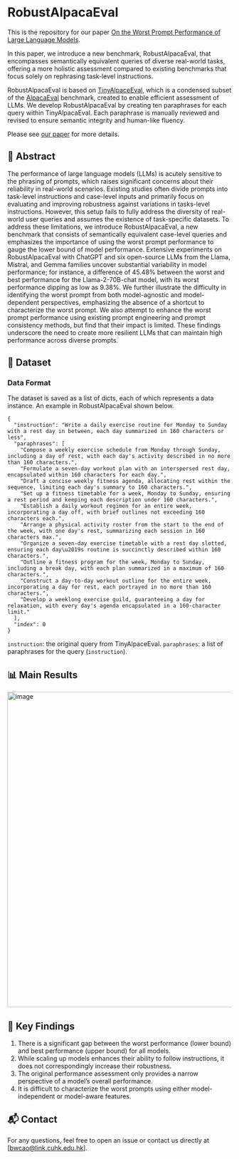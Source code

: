 # RobustAlpacaEval

This is the repository for our paper [On the Worst Prompt Performance of Large Language
Models](https://arxiv.org/abs/2406.10248).

In this paper, we introduce a new benchmark, RobustAlpacaEval, that encompasses semantically equivalent queries of diverse real-world tasks, offering a more holistic assessment compared to existing benchmarks that focus solely on rephrasing task-level instructions.

RobustAlpacaEval is based on [TinyAlpaceEval](https://github.com/felipemaiapolo/tinyBenchmarks), which is a condensed subset of the [AlpacaEval](https://github.com/tatsu-lab/alpaca_eval) benchmark, created to enable efficient assessment of LLMs. We develop RobustAlpacaEval by creating ten paraphrases for each query within TinyAlpacaEval. Each paraphrase is manually reviewed and revised to ensure semantic integrity and human-like fluency.

Please see [our paper](https://arxiv.org/pdf/2406.10248) for more details.



## 🚀 Abstract

The performance of large language models (LLMs) is acutely sensitive to the phrasing of prompts, which raises significant concerns about their reliability in real-world scenarios. Existing studies often divide prompts into task-level instructions and case-level inputs and primarily focus on evaluating and improving robustness against variations in tasks-level instructions. However, this setup fails to fully address the diversity of real-world user queries and assumes the existence of task-specific datasets. To address these limitations, we introduce RobustAlpacaEval, a new benchmark that consists of semantically equivalent case-level queries and emphasizes the importance of using the worst prompt performance to gauge the lower bound of model performance. Extensive experiments on RobustAlpacaEval with ChatGPT and six open-source LLMs from the Llama, Mistral, and Gemma families uncover substantial variability in model performance; for instance, a difference of 45.48% between the worst and best performance for the Llama-2-70B-chat model, with its worst performance dipping as low as 9.38%. We further illustrate the difficulty in identifying the worst prompt from both model-agnostic and model-dependent perspectives, emphasizing the absence of a shortcut to characterize the worst prompt. We also attempt to enhance the worst prompt performance using existing prompt engineering and prompt consistency methods, but find that their impact is limited. These findings underscore the need to create more resilient LLMs that can maintain high performance across diverse prompts.


## 📁 Dataset
### Data Format
The dataset is saved as a list of dicts, each of which represents a data instance. An example in RobustAlpacaEval shown below.
```
{
  "instruction": "Write a daily exercise routine for Monday to Sunday with a rest day in between, each day summarized in 160 characters or less",
  "paraphrases": [
    "Compose a weekly exercise schedule from Monday through Sunday, including a day of rest, with each day's activity described in no more than 160 characters.",
    "Formulate a seven-day workout plan with an interspersed rest day, encapsulated within 160 characters for each day.",
    "Draft a concise weekly fitness agenda, allocating rest within the sequence, limiting each day's summary to 160 characters.",
    "Set up a fitness timetable for a week, Monday to Sunday, ensuring a rest period and keeping each description under 160 characters.",
    "Establish a daily workout regimen for an entire week, incorporating a day off, with brief outlines not exceeding 160 characters each.",
    "Arrange a physical activity roster from the start to the end of the week, with one day's rest, summarizing each session in 160 characters max.",
    "Organize a seven-day exercise timetable with a rest day slotted, ensuring each day\u2019s routine is succinctly described within 160 characters.",
    "Outline a fitness program for the week, Monday to Sunday, including a break day, with each plan summarized in a maximum of 160 characters.",
    "Construct a day-to-day workout outline for the entire week, incorporating a day for rest, each portrayed in no more than 160 characters.",
    "Develop a weeklong exercise guild, guaranteeing a day for relaxation, with every day's agenda encapsulated in a 160-character limit."
  ],
  "index": 0
}
```
```instruction```: the original query from TinyAlpaceEval.
```paraphrases```: a list of paraphrases for the query (```instruction```).



## 📊 Main Results

<img width="709" alt="image" src="https://github.com/user-attachments/assets/b1be8ee6-171d-4c7c-be40-0350ac5ad75b">



## 📜 Key Findings
1. There is a significant gap between the worst performance (lower bound) and best performance
(upper bound) for all models.
2. While scaling up models enhances their ability to follow instructions, it does not correspondingly
increase their robustness.
3. The original performance assessment only provides a narrow perspective of a model’s overall
performance.
4. It is difficult to characterize the worst prompts using either model-independent or model-aware features.



## 📬 Contact

For any questions, feel free to open an issue or contact us directly at [bwcao@link.cuhk.edu.hk].
